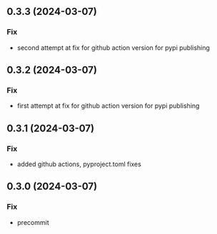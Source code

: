 ## 0.3.3 (2024-03-07)

### Fix

- second attempt at fix for github action version for pypi publishing

## 0.3.2 (2024-03-07)

### Fix

- first attempt at fix for github action version for pypi publishing

## 0.3.1 (2024-03-07)

### Fix

- added github actions, pyproject.toml fixes

## 0.3.0 (2024-03-07)

### Fix

- precommit
